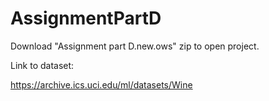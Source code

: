 # AssignmentPartD

Download "Assignment part D.new.ows" zip to open project.

Link to dataset:

https://archive.ics.uci.edu/ml/datasets/Wine


